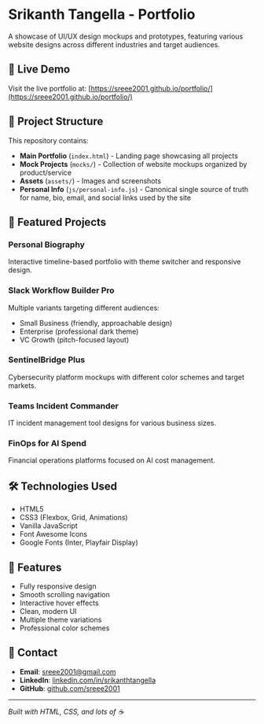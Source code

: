 # Srikanth Tangella - Portfolio

A showcase of UI/UX design mockups and prototypes, featuring various website designs across different industries and target audiences.

## 🚀 Live Demo

Visit the live portfolio at: [https://sreee2001.github.io/portfolio/](https://sreee2001.github.io/portfolio/)

## 📁 Project Structure

This repository contains:

- **Main Portfolio** (`index.html`) - Landing page showcasing all projects
- **Mock Projects** (`mocks/`) - Collection of website mockups organized by product/service
- **Assets** (`assets/`) - Images and screenshots
- **Personal Info** (`js/personal-info.js`) - Canonical single source of truth for name, bio, email, and social links used by the site

## 🎨 Featured Projects

### Personal Biography

Interactive timeline-based portfolio with theme switcher and responsive design.

### Slack Workflow Builder Pro

Multiple variants targeting different audiences:

- Small Business (friendly, approachable design)
- Enterprise (professional dark theme)
- VC Growth (pitch-focused layout)

### SentinelBridge Plus

Cybersecurity platform mockups with different color schemes and target markets.

### Teams Incident Commander

IT incident management tool designs for various business sizes.

### FinOps for AI Spend

Financial operations platforms focused on AI cost management.

## 🛠️ Technologies Used

- HTML5
- CSS3 (Flexbox, Grid, Animations)
- Vanilla JavaScript
- Font Awesome Icons
- Google Fonts (Inter, Playfair Display)

## 📱 Features

- Fully responsive design
- Smooth scrolling navigation
- Interactive hover effects
- Clean, modern UI
- Multiple theme variations
- Professional color schemes

## 📧 Contact

- **Email**: sreee2001@gmail.com
- **LinkedIn**: [linkedin.com/in/srikanthtangella](https://linkedin.com/in/srikanthtangella)
- **GitHub**: [github.com/sreee2001](https://github.com/sreee2001)

---

_Built with HTML, CSS, and lots of ☕_

